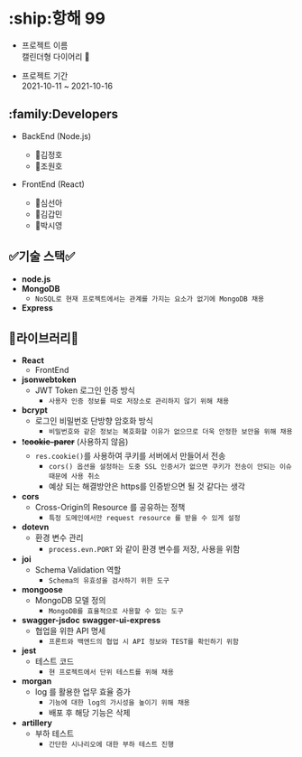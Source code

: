 <h1>:ship:항해 99</h1>

- 프로젝트 이름 <br>
  캘린더형 다이어리 :calendar:


- 프로젝트 기간 <br>
  2021-10-11 ~ 2021-10-16

<h2>:family:Developers</h2>

- BackEnd (Node.js)
  - 👥김정호
  - 👥조원호


- FrontEnd (React)
  - 👥심선아
  - 👥김갑민
  - 👥박시영

<h2>✅기술 스택✅</h2>

- **node.js**
- **MongoDB**
  - `NoSQL로 현재 프로젝트에서는 관계를 가지는 요소가 없기에 MongoDB 채용`
- **Express**

<h2>📝라이브러리📝</h2>

- **React**
  - FrontEnd
- **jsonwebtoken**
  - JWT Token 로그인 인증 방식
    - ```사용자 인증 정보를 따로 저장소로 관리하지 않기 위해 채용```
- **bcrypt**
  - 로그인 비밀번호 단방향 암호화 방식
    - ```비밀번호와 같은 정보는 복호화할 이유가 없으므로 더욱 안정한 보안을 위해 채용```
- :exclamation:~~**cookie-parer**~~ (사용하지 않음)
  - `res.cookie()`를 사용하여 쿠키를 서버에서 만들어서 전송
    - `cors() 옵션을 설정하는 도중 SSL 인증서가 없으면 쿠키가 전송이 안되는 이슈때문에 사용 취소`
    - 예상 되는 해결방안은 https를 인증받으면 될 것 같다는 생각
- **cors**
  - Cross-Origin의 Resource 를 공유하는 정책
    - `특정 도메인에서만 request resource 를 받을 수 있게 설정`
- **dotevn**
  - 환경 변수 관리
    - `process.evn.PORT` 와 같이 환경 변수를 저장, 사용을 위함
- **joi**
  - Schema Validation 역할
    - `Schema의 유효성을 검사하기 위한 도구`
- **mongoose**
  - MongoDB 모델 정의
    - `MongoDB를 효율적으로 사용할 수 있는 도구`
- **swagger-jsdoc** **swagger-ui-express**
  - 협업을 위한 API 명세
    - `프론트와 백엔드의 협업 시 API 정보와 TEST를 확인하기 위함`
- **jest**
  - 테스트 코드
    - `현 프로젝트에서 단위 테스트를 위해 채용`
- **morgan**
  - log 를 활용한 업무 효율 증가
    - `기능에 대한 log의 가시성을 높이기 위해 채용`
    - 배포 후 해당 기능은 삭제
- **artillery**
  - 부하 테스트
    - `간단한 시나리오에 대한 부하 테스트 진행`
